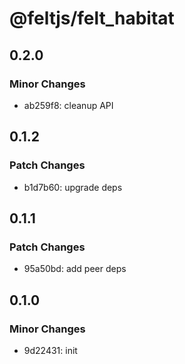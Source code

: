 # @feltjs/felt_habitat

## 0.2.0

### Minor Changes

- ab259f8: cleanup API

## 0.1.2

### Patch Changes

- b1d7b60: upgrade deps

## 0.1.1

### Patch Changes

- 95a50bd: add peer deps

## 0.1.0

### Minor Changes

- 9d22431: init
